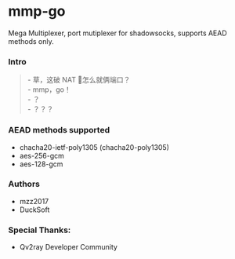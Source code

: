 # mmp-go
Mega Multiplexer, port mutiplexer for shadowsocks, supports AEAD methods only.

### Intro
> \- 草，这破 NAT 🐔怎么就俩端口？<br/>
> \- mmp，go！<br/>
> \- ？<br/>
> \- ？？？

### AEAD methods supported

- chacha20-ietf-poly1305 (chacha20-poly1305)
- aes-256-gcm
- aes-128-gcm

### Authors

- mzz2017
- DuckSoft

### Special Thanks:

- Qv2ray Developer Community
